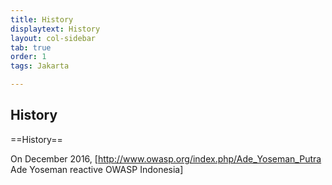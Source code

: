 ```yaml
---
title: History
displaytext: History
layout: col-sidebar
tab: true
order: 1
tags: Jakarta

---
```


## History


==History==

On December 2016, [http://www.owasp.org/index.php/Ade_Yoseman_Putra Ade Yoseman reactive OWASP Indonesia]
